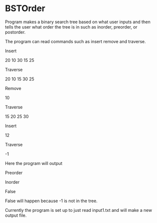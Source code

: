 # BSTOrder
Program makes a binary search tree based on what user inputs and then tells the user what order the tree is in such as inorder, preorder, or postorder.

The program can read commands such as insert remove and traverse.

Insert

20 10 30 15 25

Traverse

20 10 15 30 25

Remove

10

Traverse

15 20 25 30

Insert

12

Traverse

-1

Here the program will output 

Preorder

Inorder

False

False will happen because -1 is not in the tree.

Currently the program is set up to just read input1.txt and will make a new output file.
